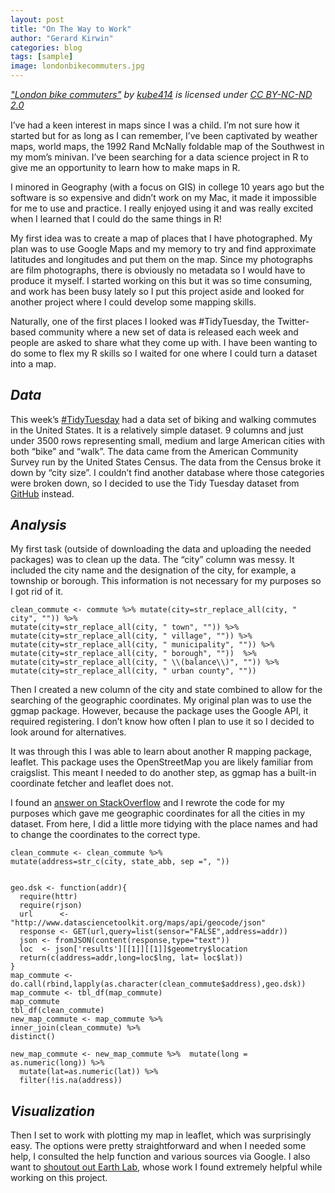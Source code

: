 ```yaml
---
layout: post
title: "On The Way to Work"
author: "Gerard Kirwin"
categories: blog
tags: [sample]
image: londonbikecommuters.jpg
---
```


<p style="font-size: 0.9rem;font-style: italic;">
<a href="https://www.flickr.com/photos/24105592@N02/8498034692">"London bike commuters"</a><span> by
<a href="https://www.flickr.com/photos/24105592@N02">kube414</a></span>
is licensed under
<a href="https://creativecommons.org/licenses/by-nc-nd/2.0/?ref=ccsearch&atype=html" style="margin-right: 5px;">CC
BY-NC-ND
2.0</a></p>

I’ve had a keen interest in maps since I was a child. I’m not sure how it started but for as long as I can remember, I’ve been captivated by weather maps, world maps, the 1992 Rand McNally foldable map of the Southwest in my mom’s minivan. I’ve been searching for a data science project in R to give me an opportunity to learn how to make maps in R.

I minored in Geography (with a focus on GIS) in college 10 years ago but the software is so expensive and didn’t work on my Mac, it made it impossible for me to use and practice. I really enjoyed using it and was really excited when I learned that I could do the same things in R!

My first idea was to create a map of places that I have photographed. My plan was to use Google Maps and my memory to try and find approximate latitudes and longitudes and put them on the map. Since my photographs are film photographs, there is obviously no metadata so I would have to produce it myself. I started working on this but it was so time consuming, and work has been busy lately so I put this project aside and looked for another project where I could develop some mapping skills.

Naturally, one of the first places I looked was #TidyTuesday, the Twitter-based community where a new set of data is released each week and people are asked to share what they come up with. I have been wanting to do some to flex my R skills so I waited for one where I could turn a dataset into a map.

*Data*
----------
This week’s [#TidyTuesday](https://twitter.com/thomas_mock/status/1191368456156958720) had a data set of biking and walking commutes in the United States. 
It is a relatively simple dataset. 9 columns and just under 3500 rows representing small, medium and large American cities with both “bike” and “walk”. 
The data came from the American Community Survey run by the United States Census. The data from the Census broke it down by “city size”. I couldn’t find another database where those categories were broken down, so I decided to use the Tidy Tuesday dataset from [GitHub](https://github.com/rfordatascience/tidytuesday/tree/master/data/2019/2019-11-05) instead.

*Analysis* 
----------
My first task (outside of downloading the data and uploading the needed packages) was to clean up the data. The “city” column was messy. 
It included the city name and the designation of the city, for example, a township or borough. 
This information is not necessary for my purposes so I got rid of it.

    clean_commute <- commute %>% mutate(city=str_replace_all(city, " city", "")) %>%  
    mutate(city=str_replace_all(city, " town", "")) %>%   
    mutate(city=str_replace_all(city, " village", "")) %>%  
    mutate(city=str_replace_all(city, " municipality", "")) %>%   
    mutate(city=str_replace_all(city, " borough", ""))  %>% 
    mutate(city=str_replace_all(city, " \\(balance\\)", "")) %>% 
    mutate(city=str_replace_all(city, " urban county", "")) 

Then I created a new column of the city and state combined to allow for the searching of the geographic coordinates. My original plan was to use the ggmap package. However, because the package uses the Google API, it required registering. I don’t know how often I plan to use it so I decided to look around for alternatives. 

It was through this I was able to learn about another R mapping package, leaflet. This package uses the OpenStreetMap you are likely familiar from craigslist. This meant I needed to do another step, as ggmap has a built-in coordinate fetcher and leaflet does not.

I found an [answer on StackOverflow](https://stackoverflow.com/questions/22887833/r-how-to-geocode-a-simple-address-using-data-science-toolbox) and I rewrote the code for my purposes which gave me geographic coordinates for all the cities in my dataset. From here, I did a little more tidying with the place names and had to change the coordinates to the correct type.

    clean_commute <- clean_commute %>% 
    mutate(address=str_c(city, state_abb, sep =", "))


    geo.dsk <- function(addr){ 
      require(httr)
      require(rjson)
      url      <- "http://www.datasciencetoolkit.org/maps/api/geocode/json"
      response <- GET(url,query=list(sensor="FALSE",address=addr))
      json <- fromJSON(content(response,type="text"))
      loc  <- json['results'][[1]][[1]]$geometry$location
      return(c(address=addr,long=loc$lng, lat= loc$lat))
    }
    map_commute <- do.call(rbind,lapply(as.character(clean_commute$address),geo.dsk))
    map_commute <- tbl_df(map_commute)
    map_commute
    tbl_df(clean_commute)
    new_map_commute <- map_commute %>% 
    inner_join(clean_commute) %>% 
    distinct()

    new_map_commute <- new_map_commute %>%  mutate(long = as.numeric(long)) %>% 
      mutate(lat=as.numeric(lat)) %>% 
      filter(!is.na(address))

*Visualization*
----------
Then I set to work with plotting my map in leaflet, which was surprisingly easy. The options were pretty straightforward and when I needed some help, I consulted the help function and various sources via Google. I also want to [shoutout out Earth Lab](https://www.earthdatascience.org/courses/earth-analytics/get-data-using-apis/leaflet-r/), whose work I found extremely helpful while working on this project.

